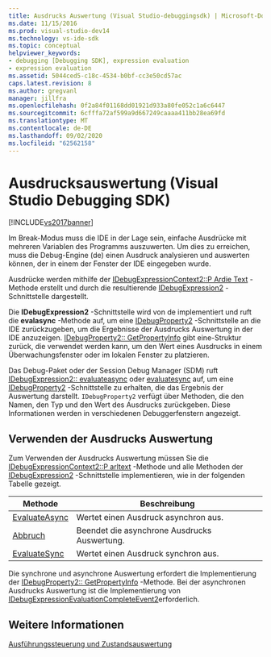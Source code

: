 ```yaml
---
title: Ausdrucks Auswertung (Visual Studio-debuggingsdk) | Microsoft-Dokumentation
ms.date: 11/15/2016
ms.prod: visual-studio-dev14
ms.technology: vs-ide-sdk
ms.topic: conceptual
helpviewer_keywords:
- debugging [Debugging SDK], expression evaluation
- expression evaluation
ms.assetid: 5044ced5-c18c-4534-b0bf-cc3e50cd57ac
caps.latest.revision: 8
ms.author: gregvanl
manager: jillfra
ms.openlocfilehash: 0f2a84f01168dd01921d933a80fe052c1a6c6447
ms.sourcegitcommit: 6cfffa72af599a9d667249caaaa411bb28ea69fd
ms.translationtype: MT
ms.contentlocale: de-DE
ms.lasthandoff: 09/02/2020
ms.locfileid: "62562158"
---
```

# <a name="expression-evaluation-visual-studio-debugging-sdk"></a>Ausdrucksauswertung (Visual Studio Debugging SDK)
[!INCLUDE[vs2017banner](../../includes/vs2017banner.md)]

Im Break-Modus muss die IDE in der Lage sein, einfache Ausdrücke mit mehreren Variablen des Programms auszuwerten. Um dies zu erreichen, muss die Debug-Engine (de) einen Ausdruck analysieren und auswerten können, der in einem der Fenster der IDE eingegeben wurde.  
  
 Ausdrücke werden mithilfe der [IDebugExpressionContext2::P Ardie Text](../../extensibility/debugger/reference/idebugexpressioncontext2-parsetext.md) -Methode erstellt und durch die resultierende [IDebugExpression2](../../extensibility/debugger/reference/idebugexpression2.md) -Schnittstelle dargestellt.  
  
 Die **IDebugExpression2** -Schnittstelle wird von de implementiert und ruft die **evalasync** -Methode auf, um eine [IDebugProperty2](../../extensibility/debugger/reference/idebugproperty2.md) -Schnittstelle an die IDE zurückzugeben, um die Ergebnisse der Ausdrucks Auswertung in der IDE anzuzeigen. [IDebugProperty2:: GetPropertyInfo](../../extensibility/debugger/reference/idebugproperty2-getpropertyinfo.md) gibt eine-Struktur zurück, die verwendet werden kann, um den Wert eines Ausdrucks in einem Überwachungsfenster oder im lokalen Fenster zu platzieren.  
  
 Das Debug-Paket oder der Session Debug Manager (SDM) ruft [IDebugExpression2:: evaluateasync](../../extensibility/debugger/reference/idebugexpression2-evaluateasync.md) oder [evaluatesync](../../extensibility/debugger/reference/idebugexpression2-evaluatesync.md) auf, um eine [IDebugProperty2](../../extensibility/debugger/reference/idebugproperty2.md) -Schnittstelle zu erhalten, die das Ergebnis der Auswertung darstellt. `IDebugProperty2` verfügt über Methoden, die den Namen, den Typ und den Wert des Ausdrucks zurückgeben. Diese Informationen werden in verschiedenen Debuggerfenstern angezeigt.  
  
## <a name="using-expression-evaluation"></a>Verwenden der Ausdrucks Auswertung  
 Zum Verwenden der Ausdrucks Auswertung müssen Sie die [IDebugExpressionContext2::P arltext](../../extensibility/debugger/reference/idebugexpressioncontext2-parsetext.md) -Methode und alle Methoden der [IDebugExpression2](../../extensibility/debugger/reference/idebugexpression2.md) -Schnittstelle implementieren, wie in der folgenden Tabelle gezeigt.  
  
|Methode|Beschreibung|  
|------------|-----------------|  
|[EvaluateAsync](../../extensibility/debugger/reference/idebugexpression2-evaluateasync.md)|Wertet einen Ausdruck asynchron aus.|  
|[Abbruch](../../extensibility/debugger/reference/idebugexpression2-abort.md)|Beendet die asynchrone Ausdrucks Auswertung.|  
|[EvaluateSync](../../extensibility/debugger/reference/idebugexpression2-evaluatesync.md)|Wertet einen Ausdruck synchron aus.|  
  
 Die synchrone und asynchrone Auswertung erfordert die Implementierung der [IDebugProperty2:: GetPropertyInfo](../../extensibility/debugger/reference/idebugproperty2-getpropertyinfo.md) -Methode. Bei der asynchronen Ausdrucks Auswertung ist die Implementierung von [IDebugExpressionEvaluationCompleteEvent2](../../extensibility/debugger/reference/idebugexpressionevaluationcompleteevent2.md)erforderlich.  
  
## <a name="see-also"></a>Weitere Informationen  
 [Ausführungssteuerung und Zustandsauswertung](../../extensibility/debugger/execution-control-and-state-evaluation.md)
